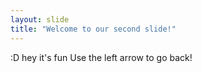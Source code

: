 ```yaml
---
layout: slide
title: "Welcome to our second slide!"
---
```

:D hey it's fun
Use the left arrow to go back!
